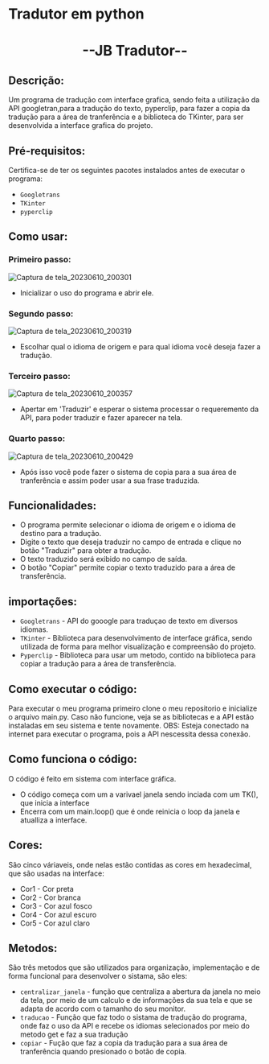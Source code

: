 # Tradutor em python

<div align="center">
<h1>--JB Tradutor--</h1>
</div>

## Descrição:
Um programa de tradução com interface grafica, sendo feita a utilização da API googletran,para a tradução do texto, pyperclip, para fazer a copia da tradução para a área de tranferência e a biblioteca do TKinter, para ser desenvolvida a interface grafica do projeto.

## Pré-requisitos:
Certifica-se de ter os seguintes pacotes instalados antes de executar o programa:
- `Googletrans`
-  `TKinter`
-  `pyperclip`

## Como usar:
### Primeiro passo:
![Captura de tela_20230610_200301](https://github.com/Jeova-1704/tradutor-python/assets/127805808/06254052-897b-43f5-8d4f-bc14057255a7)
- Inicializar o uso do programa e abrir ele.

### Segundo passo:
![Captura de tela_20230610_200319](https://github.com/Jeova-1704/tradutor-python/assets/127805808/a148a3b3-8aa1-40c5-a9d7-87b57e31aea6)
- Escolhar qual o idioma de origem e para qual idioma você deseja fazer a tradução.

### Terceiro passo:
![Captura de tela_20230610_200357](https://github.com/Jeova-1704/tradutor-python/assets/127805808/fef53a98-7252-44d2-a701-4260e8597e77)
- Apertar em 'Traduzir' e esperar o sistema processar o requeremento da API, para poder traduzir e fazer aparecer na tela.

### Quarto passo:

![Captura de tela_20230610_200429](https://github.com/Jeova-1704/tradutor-python/assets/127805808/e5618b5a-b278-4cda-932d-f4a8de0e66cb)
- Após isso você pode fazer o sistema de copia para a sua área de tranferência e assim poder usar a sua frase traduzida.

## Funcionalidades:
- O programa permite selecionar o idioma de origem e o idioma de destino para a tradução.
- Digite o texto que deseja traduzir no campo de entrada e clique no botão "Traduzir" para obter a tradução.
- O texto traduzido será exibido no campo de saída.
- O botão "Copiar" permite copiar o texto traduzido para a área de transferência.


## importações:
- `Googletrans` - API do gooogle para traduçao de texto em diversos idiomas. 
- `TKinter` - Biblioteca para desenvolvimento de interface gráfica, sendo utilizada de forma para melhor visualização e compreensão do projeto.
- `Pyperclip` - Biblioteca para usar um metodo, contido na biblioteca para copiar a tradução para a área de transferência.
## Como executar o código:
Para executar o meu programa primeiro clone o meu repositorio e inicialize o arquivo main.py.
Caso não funcione, veja se as bibliotecas e a API estão instaladas em seu sistema e tente novamente.
OBS: Esteja conectado na internet para executar o programa, pois a API nescessita dessa conexão.

## Como funciona o código:
O código é feito em sistema com interface gráfica.
 - O código começa com um a varivael janela sendo inciada com um TK(), que inicia a interface 
 - Encerra com um main.loop() que é onde reinicia o loop da janela e atualliza a interface.

## Cores:
São cinco váriaveis, onde nelas estão contidas as cores em hexadecimal, que são usadas na interface:
- Cor1 - Cor preta
- Cor2 - Cor branca  
- Cor3 - Cor azul fosco
- Cor4 - Cor azul escuro
- Cor5 - Cor azul claro 

## Metodos:
São três metodos que são utilizados para organização, implementação e de forma funcional para desenvolver o sistama, são eles:
- `centralizar_janela` - função que centraliza a abertura da janela no meio da tela, por meio de um calculo e de informações da sua tela e que se adapta de acordo com o tamanho do seu monitor.
- `traducao` - Função que faz todo o sistama de tradução do programa, onde faz o uso da API e recebe os idiomas selecionados por meio do metodo get e faz a sua tradução
- `copiar` - Fução que faz a copia da tradução para a sua área de tranferência quando presionado o botão de copia.

